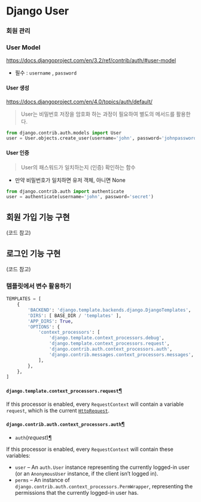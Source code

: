 # Django User

### 회원 관리

### User Model

https://docs.djangoproject.com/en/3.2/ref/contrib/auth/#user-model

* 필수 : `username` , `password`

#### User 생성

https://docs.djangoproject.com/en/4.0/topics/auth/default/

> User는 비밀번호 저장을 암호화 하는 과정이 필요하여 별도의 메서드를 활용한다.

```python
from django.contrib.auth.models import User
user = User.objects.create_user(username='john', password='johnpassword')
```
#### User 인증

> User의 패스워드가 일치하는지 (인증) 확인하는 함수

* 만약 비밀번호가 일치하면 유저 객체, 아니면 None

```python
from django.contrib.auth import authenticate
user = authenticate(username='john', password='secret')
```



## 회원 가입 기능 구현

(코드 참고)



## 로그인 기능 구현

(코드 참고)



### 템플릿에서 변수 활용하기

```python
TEMPLATES = [
    {
        'BACKEND': 'django.template.backends.django.DjangoTemplates',
        'DIRS': [ BASE_DIR / 'templates' ],
        'APP_DIRS': True,
        'OPTIONS': {
            'context_processors': [
                'django.template.context_processors.debug',
                'django.template.context_processors.request',
                'django.contrib.auth.context_processors.auth',
                'django.contrib.messages.context_processors.messages',
            ],
        },
    },
]
```



#### `django.template.context_processors.request`[¶](https://docs.djangoproject.com/en/4.0/ref/templates/api/#django-template-context-processors-request)

If this processor is enabled, every `RequestContext` will contain a variable `request`, which is the current [`HttpRequest`](https://docs.djangoproject.com/en/4.0/ref/request-response/#django.http.HttpRequest).



#### `django.contrib.auth.context_processors.auth`[¶](https://docs.djangoproject.com/en/4.0/ref/templates/api/#django-contrib-auth-context-processors-auth)

- `auth`(*request*)[¶](https://docs.djangoproject.com/en/4.0/ref/templates/api/#django.contrib.auth.context_processors.auth)

  

If this processor is enabled, every `RequestContext` will contain these variables:

- `user` – An `auth.User` instance representing the currently logged-in user (or an `AnonymousUser` instance, if the client isn’t logged in).
- `perms` – An instance of `django.contrib.auth.context_processors.PermWrapper`, representing the permissions that the currently logged-in user has.
